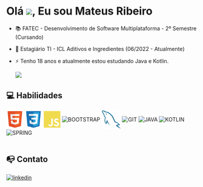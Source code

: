 <link rel="stylesheet" href="https://cdn.jsdelivr.net/gh/devicons/devicon@v2.15.1/devicon.min.css">
          
<h1 align="left">Olá <img src="https://raw.githubusercontent.com/kaueMarques/kaueMarques/master/hi.gif" height="30px">, Eu sou Mateus Ribeiro</h1>


- :books: FATEC - Desenvolvimento de Software Multiplataforma - 2º Semestre (Cursando)

- :office: Estagiário TI - ICL Aditivos e Ingredientes (06/2022 - Atualmente)

- ⚡ Tenho 18 anos e atualmente estou estudando Java e Kotlin.<br>

  
  <img height="170em" src="https://github-readme-stats.vercel.app/api/top-langs/?username=mateusok&layout=compact&langs_count=7&theme=tokyonight"/><br>
  
  
<div align="left">  

  ## :computer: Habilidades

<div style="display: inline_block">
  <img align="center" alt="HTML" height="45" src="https://raw.githubusercontent.com/devicons/devicon/master/icons/html5/html5-original.svg">
  <img align="center" alt="CSS" height="45" src="https://raw.githubusercontent.com/devicons/devicon/master/icons/css3/css3-original.svg">
  <img align="center" alt="JS" height="45" src="https://raw.githubusercontent.com/devicons/devicon/master/icons/javascript/javascript-plain.svg">
  <img align="center" alt="BOOTSTRAP" height="60" src="https://cdn.jsdelivr.net/gh/devicons/devicon/icons/bootstrap/bootstrap-original.svg"/>
  <img align="center" alt="MYSQL" height="50" src="https://raw.githubusercontent.com/devicons/devicon/master/icons/mysql/mysql-plain.svg">
  <img align="center" alt="GIT" height="50" src="https://cdn.jsdelivr.net/gh/devicons/devicon/icons/git/git-original.svg"/>
  <img align="center" alt="JAVA" height="50" src="https://cdn.jsdelivr.net/gh/devicons/devicon/icons/java/java-original.svg"/>
  <img align="center" alt="KOTLIN" height="40" src="https://cdn.jsdelivr.net/gh/devicons/devicon/icons/kotlin/kotlin-original.svg"/>
  <img align="center" alt="SPRING" height="50" src="https://cdn.jsdelivr.net/gh/devicons/devicon/icons/spring/spring-original.svg"/>
          
          
            
          
  
</div>
<br>

##  :mailbox_with_no_mail: Contato

<a href="https://www.linkedin.com/in/mateus-ribeiro-1779491a7/" target="_blank">
  <img align="center" alt="linkedin" height="45" src="https://cdn.jsdelivr.net/gh/devicons/devicon/icons/linkedin/linkedin-original.svg"/>
</a>

  
</div>
